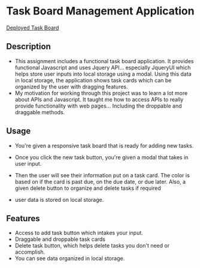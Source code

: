 # Task Board Management Application

[Deployed Task Board](https://willzovo94.github.io/Task-board-management-application/)



## Description 
- This assignment includes a functional task board application. It provides functional Javascript and uses Jquery API... especially JqueryUI which helps store user inputs into local storage using a modal. Using this data in local storage, the application shows task cards which can be organized by the user with dragging features.
- My motivation for working through this project was to learn a lot more about APIs and Javascript. It taught me how to access APIs to really provide functionality with web pages... Including the droppable and draggable methods.

## Usage
- You're given a responsive task board that is ready for adding new tasks.

- Once you click the new task button, you're given a modal that takes in user input.

- Then the user will see their information put on a task card. The color is based on if the card is past due, on the due date, or due later. Also, a given delete button to organize and delete tasks if required

- user data is stored on local storage.

## Features
- Access to add task button which intakes your input.
- Draggable and droppable task cards
- Delete task button, which helps delete tasks you don't need or accomplish.
- You can see data organized in local storage. 
